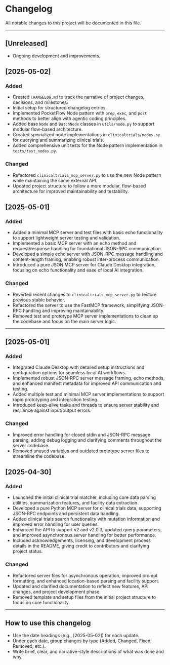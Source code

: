 # Changelog

All notable changes to this project will be documented in this file.

---

## [Unreleased]
- Ongoing development and improvements.

## [2025-05-02]
### Added
- Created `CHANGELOG.md` to track the narrative of project changes, decisions, and milestones.
- Initial setup for structured changelog entries.
- Implemented PocketFlow Node pattern with `prep`, `exec`, and `post` methods to better align with agentic coding principles.
- Added base `Node` and `BatchNode` classes in `utils/node.py` to support modular flow-based architecture.
- Created specialized node implementations in `clinicaltrials/nodes.py` for querying and summarizing clinical trials.
- Added comprehensive unit tests for the Node pattern implementation in `tests/test_nodes.py`.

### Changed
- Refactored `clinicaltrials_mcp_server.py` to use the new Node pattern while maintaining the same external API.
- Updated project structure to follow a more modular, flow-based architecture for improved maintainability and testability.

## [2025-05-01]
### Added
- Added a minimal MCP server and test files with basic echo functionality to support lightweight server testing and validation.
- Implemented a basic MCP server with an echo method and request/response handling for foundational JSON-RPC communication.
- Developed a simple echo server with JSON-RPC message handling and content-length framing, enabling robust inter-process communication.
- Introduced a pure JSON MCP server for Claude Desktop integration, focusing on echo functionality and ease of local AI integration.

### Changed
- Reverted recent changes to `clinicaltrials_mcp_server.py` to restore previous stable behavior.
- Refactored the server to use the FastMCP framework, simplifying JSON-RPC handling and improving maintainability.
- Removed test and prototype MCP server implementations to clean up the codebase and focus on the main server logic.

---

## [2025-05-01]
### Added
- Integrated Claude Desktop with detailed setup instructions and configuration options for seamless local AI workflows.
- Implemented robust JSON-RPC server message framing, echo methods, and enhanced manifest metadata for improved API communication and testing.
- Added multiple test and minimal MCP server implementations to support rapid prototyping and integration testing.
- Introduced keep-alive tasks and threads to ensure server stability and resilience against input/output errors.

### Changed
- Improved error handling for closed stdin and JSON-RPC message parsing, adding debug logging and clarifying comments throughout the server codebase.
- Removed unused variables and outdated prototype server files to streamline the codebase.

## [2025-04-30]
### Added
- Launched the initial clinical trial matcher, including core data parsing utilities, summarization features, and facility data extraction.
- Developed a pure Python MCP server for clinical trials data, supporting JSON-RPC endpoints and persistent data handling.
- Added clinical trials search functionality with mutation information and improved error handling for user queries.
- Enhanced the API to support v2 and v2.0.3, updated query parameters, and improved asynchronous server handling for better performance.
- Included acknowledgements, licensing, and development process details in the README, giving credit to contributors and clarifying project status.

### Changed
- Refactored server files for asynchronous operation, improved prompt formatting, and enhanced location-based parsing and facility support.
- Updated and clarified documentation to reflect new features, API changes, and project development phase.
- Removed template and setup files from the initial project structure to focus on core functionality.



---

## How to use this changelog
- Use the date headings (e.g., [2025-05-02]) for each update.
- Under each date, group changes by type (Added, Changed, Fixed, Removed, etc.).
- Write brief, clear, and narrative-style descriptions of what was done and why.


